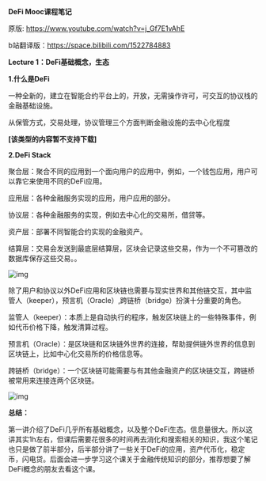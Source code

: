 **DeFi Mooc课程笔记**

原版: https://www.youtube.com/watch?v=j_Gf7E1vAhE

b站翻译版：https://space.bilibili.com/1522784883

**Lecture 1：DeFi基础概念，生态**

**1.什么是DeFi**

一种全新的，建立在智能合约平台上的，开放，无需操作许可，可交互的协议栈的金融基础设施。

从保管方式，交易处理，协议管理三个方面判断金融设施的去中心化程度

**[该类型的内容暂不支持下载]**

**2.DeFi Stack**

聚合层：聚合不同的应用到一个面向用户的应用中，例如，一个钱包应用，用户可以靠它来使用不同的DeFi应用。

应用层：各种金融服务实现的应用，用户应用的部分。

协议层：各种金融服务的实现，例如去中心化的交易所，借贷等。

资产层：部署不同智能合约实现的金融资产。

结算层：交易会发送到最底层结算层，区块会记录这些交易，作为一个不可篡改的数据库保存这些交易。。

![img](file:///C:\Users\SHAY\AppData\Local\Temp\ksohtml1416\wps1.jpg) 

除了用户和协议以外DeFi应用和区块链也需要与现实世界和其他链交互，其中监管人（keeper），预言机（Oracle）,跨链桥（bridge）扮演十分重要的角色。

监管人（keeper）：本质上是自动执行的程序，触发区块链上的一些特殊事件，例如代币价格下降，触发清算过程。

预言机（Oracle）：是区块链和区块链外世界的连接，帮助提供链外世界的信息到区块链上，比如中心化交易所的价格信息等。

跨链桥（bridge）：一个区块链可能需要与有其他金融资产的区块链交互，跨链桥被常用来连接连两个区块链。

![img](file:///C:\Users\SHAY\AppData\Local\Temp\ksohtml1416\wps2.jpg) 

 

**总结：**

第一讲介绍了DeFi几乎所有基础概念，以及整个DeFi生态。信息量很大。所以这讲其实1h左右，但课后需要花很多的时间再去消化和搜索相关的知识，我这个笔记也只是做了前半部分，后半部分讲了一些关于DeFi的应用，资产代币化，稳定币，闪电贷。后面会进一步学习这个课关于金融传统知识的部分，推荐想要了解DeFi概念的朋友去看这个课。

 
